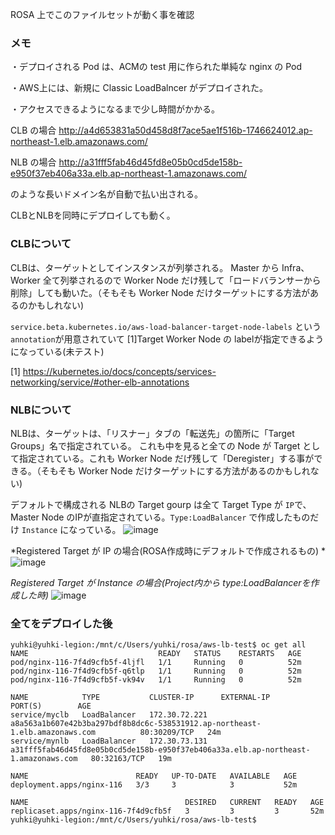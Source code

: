 ROSA 上でこのファイルセットが動く事を確認


### メモ
・デプロイされる Pod は、ACMの test 用に作られた単純な nginx の Pod

・AWS上には、新規に Classic LoadBalncer がデプロイされた。

・アクセスできるようになるまで少し時間がかかる。

CLB の場合
http://a4d653831a50d458d8f7ace5ae1f516b-1746624012.ap-northeast-1.elb.amazonaws.com/

NLB の場合 
http://a31fff5fab46d45fd8e05b0cd5de158b-e950f37eb406a33a.elb.ap-northeast-1.amazonaws.com/

のような長いドメイン名が自動で払い出される。

CLBとNLBを同時にデプロイしても動く。

### CLBについて
CLBは、ターゲットとしてインスタンスが列挙される。
Master から Infra、Worker 全て列挙されるので Worker Node だけ残して「ロードバランサーから削除」しても動いた。（そもそも Worker Node だけターゲットにする方法があるのかもしれない)

`service.beta.kubernetes.io/aws-load-balancer-target-node-labels` という `annotation`が用意されていて [1]Target Worker Node の labelが指定できるようになっている(未テスト)

[1] https://kubernetes.io/docs/concepts/services-networking/service/#other-elb-annotations 

### NLBについて

NLBは、ターゲットは、「リスナー」タブの「転送先」の箇所に「Target Groups」名で指定されている。
これも中を見ると全ての Node が Target として指定されている。これも Worker Node だげ残して「Deregister」する事ができる。（そもそも Worker Node だけターゲットにする方法があるのかもしれない)

デフォルトで構成される NLBの Target gourp は全て Target Type が `IP`で、Master Node のIPが直指定されている。`Type:LoadBalancer` で作成したものだけ `Instance` になっている。
![image](https://user-images.githubusercontent.com/8530492/146731278-ccaa885d-f525-476a-a0b7-f2909b72bba6.png)

*Registered Target が IP の場合(ROSA作成時にデフォルトで作成されるもの) *
![image](https://user-images.githubusercontent.com/8530492/146731857-8415d4b3-627e-4b76-8c84-7b395d40c843.png)

*Registered Target が Instance の場合(Project内から type:LoadBalancerを作成した時)*
![image](https://user-images.githubusercontent.com/8530492/146731921-cce76e42-1f73-479a-8622-c03cdd40b825.png)


### 全てをデプロイした後

```
yuhki@yuhki-legion:/mnt/c/Users/yuhki/rosa/aws-lb-test$ oc get all
NAME                             READY   STATUS    RESTARTS   AGE
pod/nginx-116-7f4d9cfb5f-4ljfl   1/1     Running   0          52m
pod/nginx-116-7f4d9cfb5f-q6tlp   1/1     Running   0          52m
pod/nginx-116-7f4d9cfb5f-vk94v   1/1     Running   0          52m

NAME            TYPE           CLUSTER-IP      EXTERNAL-IP                                                                          PORT(S)        AGE
service/myclb   LoadBalancer   172.30.72.221   a8a563a1b607e42b3ba297bdf8b8dc6c-538531912.ap-northeast-1.elb.amazonaws.com          80:30209/TCP   24m
service/mynlb   LoadBalancer   172.30.73.131   a31fff5fab46d45fd8e05b0cd5de158b-e950f37eb406a33a.elb.ap-northeast-1.amazonaws.com   80:32163/TCP   19m

NAME                        READY   UP-TO-DATE   AVAILABLE   AGE
deployment.apps/nginx-116   3/3     3            3           52m

NAME                                   DESIRED   CURRENT   READY   AGE
replicaset.apps/nginx-116-7f4d9cfb5f   3         3         3       52m
yuhki@yuhki-legion:/mnt/c/Users/yuhki/rosa/aws-lb-test$
```
